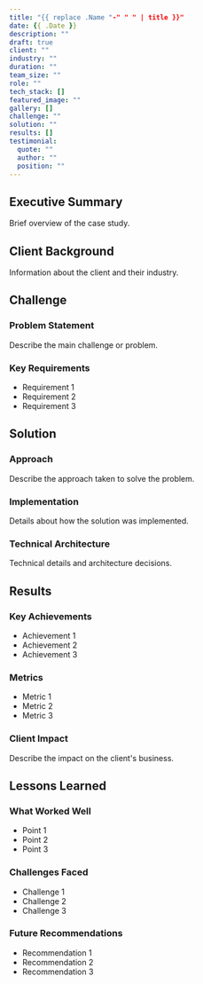 ```yaml
---
title: "{{ replace .Name "-" " " | title }}"
date: {{ .Date }}
description: ""
draft: true
client: ""
industry: ""
duration: ""
team_size: ""
role: ""
tech_stack: []
featured_image: ""
gallery: []
challenge: ""
solution: ""
results: []
testimonial:
  quote: ""
  author: ""
  position: ""
---
```


## Executive Summary

Brief overview of the case study.

## Client Background

Information about the client and their industry.

## Challenge

### Problem Statement

Describe the main challenge or problem.

### Key Requirements

- Requirement 1
- Requirement 2
- Requirement 3

## Solution

### Approach

Describe the approach taken to solve the problem.

### Implementation

Details about how the solution was implemented.

### Technical Architecture

Technical details and architecture decisions.

## Results

### Key Achievements

- Achievement 1
- Achievement 2
- Achievement 3

### Metrics

- Metric 1
- Metric 2
- Metric 3

### Client Impact

Describe the impact on the client's business.

## Lessons Learned

### What Worked Well

- Point 1
- Point 2
- Point 3

### Challenges Faced

- Challenge 1
- Challenge 2
- Challenge 3

### Future Recommendations

- Recommendation 1
- Recommendation 2
- Recommendation 3